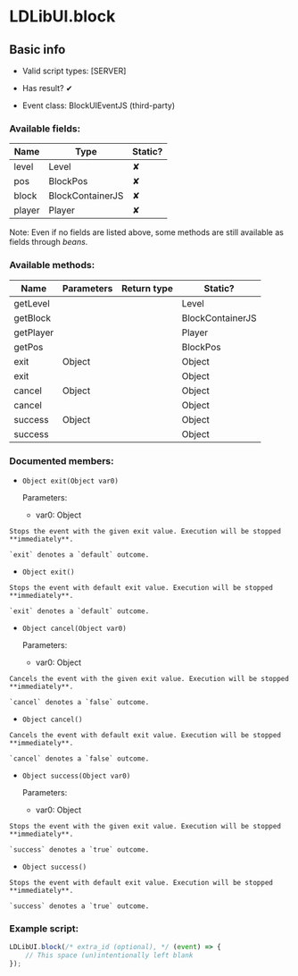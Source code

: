 # LDLibUI.block

## Basic info

- Valid script types: [SERVER]

- Has result? ✔

- Event class: BlockUIEventJS (third-party)

### Available fields:

| Name | Type | Static? |
| ---- | ---- | ------- |
| level | Level | ✘ |
| pos | BlockPos | ✘ |
| block | BlockContainerJS | ✘ |
| player | Player | ✘ |

Note: Even if no fields are listed above, some methods are still available as fields through *beans*.

### Available methods:

| Name | Parameters | Return type | Static? |
| ---- | ---------- | ----------- | ------- |
| getLevel |  |  | Level | ✘ |
| getBlock |  |  | BlockContainerJS | ✘ |
| getPlayer |  |  | Player | ✘ |
| getPos |  |  | BlockPos | ✘ |
| exit | Object |  | Object | ✘ |
| exit |  |  | Object | ✘ |
| cancel | Object |  | Object | ✘ |
| cancel |  |  | Object | ✘ |
| success | Object |  | Object | ✘ |
| success |  |  | Object | ✘ |


### Documented members:

- `Object exit(Object var0)`

  Parameters:
  - var0: Object

```
Stops the event with the given exit value. Execution will be stopped **immediately**.

`exit` denotes a `default` outcome.
```

- `Object exit()`
```
Stops the event with default exit value. Execution will be stopped **immediately**.

`exit` denotes a `default` outcome.
```

- `Object cancel(Object var0)`

  Parameters:
  - var0: Object

```
Cancels the event with the given exit value. Execution will be stopped **immediately**.

`cancel` denotes a `false` outcome.
```

- `Object cancel()`
```
Cancels the event with default exit value. Execution will be stopped **immediately**.

`cancel` denotes a `false` outcome.
```

- `Object success(Object var0)`

  Parameters:
  - var0: Object

```
Stops the event with the given exit value. Execution will be stopped **immediately**.

`success` denotes a `true` outcome.
```

- `Object success()`
```
Stops the event with default exit value. Execution will be stopped **immediately**.

`success` denotes a `true` outcome.
```



### Example script:

```js
LDLibUI.block(/* extra_id (optional), */ (event) => {
	// This space (un)intentionally left blank
});
```

